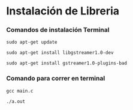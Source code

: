 # Instalación de Libreria

### Comandos de instalación Terminal

``` sudo apt-get update ```

```sudo apt-get install libgstreamer1.0-dev```

```sudo apt-get install gstreamer1.0-plugins-bad```

### Comando para correr en terminal

```gcc main.c``` 

```./a.out``` 